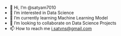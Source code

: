 - 👋 Hi, I’m @satyam7010
- 👀 I’m interested in Data Science
- 🌱 I’m currently learning Machine Learning Model
- 💞️ I’m looking to collaborate on Data Science Projects
- 📫 How to reach me i.satvns@gmail.com

<!---
satyam7010/satyam7010 is a ✨ special ✨ repository because its `README.md` (this file) appears on your GitHub profile.
You can click the Preview link to take a look at your changes.
--->

